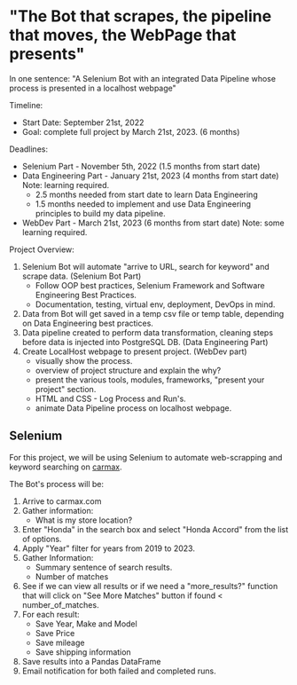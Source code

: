 # "The Bot that scrapes, the pipeline that moves, the WebPage that presents"

In one sentence: "A Selenium Bot with an integrated Data Pipeline whose process is presented in a localhost webpage"

Timeline:

* Start Date: September 21st, 2022
* Goal: complete full project by March 21st, 2023. (6 months)

Deadlines:

* Selenium Part  - November 5th, 2022 (1.5 months from start date)
* Data Engineering Part - January 21st, 2023 (4 months from start date) Note: learning required.
  * 2.5 months needed from start date to learn Data Engineering
  * 1.5 months needed to implement and use Data Engineering principles to build my data pipeline.
* WebDev Part - March 21st, 2023 (6 months from start date) Note: some learning required.

Project Overview:

1. Selenium Bot will automate "arrive to URL, search for keyword" and scrape data. (Selenium Bot Part)
    * Follow OOP best practices, Selenium Framework and Software Engineering Best Practices.
    * Documentation, testing, virtual env, deployment, DevOps in mind.
2. Data from Bot will get saved in a temp csv file or temp table, depending on Data Engineering best practices.
3. Data pipeline created to perform data transformation, cleaning steps before data is injected into PostgreSQL DB. (Data Engineering Part)
4. Create LocalHost webpage to present project. (WebDev part)
    * visually show the process.
    * overview of project structure and explain the why?
    * present the various tools, modules, frameworks, "present your project" section.
    * HTML and CSS - Log Process and Run's.
    * animate Data Pipeline process on localhost webpage.

## Selenium

For this project, we will be using Selenium to automate web-scrapping and keyword searching on [carmax](https://www.carmax.com/).

The Bot's process will be:

1. Arrive to carmax.com
2. Gather information:
    * What is my store location?
3. Enter "Honda" in the search box and select "Honda Accord" from the list of options.
4. Apply "Year" filter for years from 2019 to 2023.
5. Gather Information:
    * Summary sentence of search results.
    * Number of matches
6. See if we can view all results or if we need a "more_results?" function that will click on "See More Matches" button if found < number_of_matches.
7. For each result:
    * Save Year, Make and Model
    * Save Price
    * Save mileage
    * Save shipping information
8. Save results into a Pandas DataFrame
9. Email notification for both failed and completed runs.
